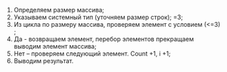 1.	Определяем размер массива;
2.	Указываем системный тип (уточняем размер строк); =3;
3.	Из цикла по размеру массива, проверяем элемент с условием (<=3) ;
4.	Да - возвращаем элемент, перебор элементов прекращаем выводим элемент массива;
5.	Нет – проверяем следующий элемент. Count +1, i +1;
6.	Выводим результат.

